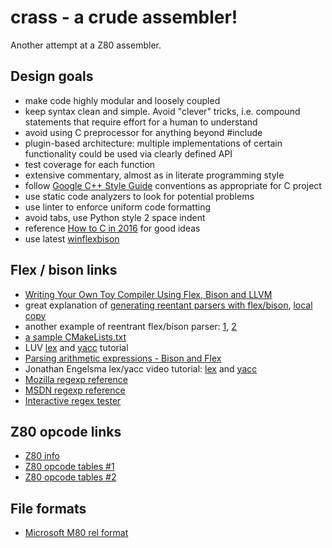 # crass - a crude assembler!

Another attempt at a Z80 assembler.


## Design goals

* make code highly modular and loosely coupled
* keep syntax clean and simple. Avoid "clever" tricks, i.e. compound statements that require effort for a human to understand
* avoid using C preprocessor for anything beyond #include
* plugin-based architecture: multiple implementations of certain functionality could be used via clearly defined API
* test coverage for each function
* extensive commentary, almost as in literate programming style
* follow [Google C++ Style Guide](https://google.github.io/styleguide/cppguide.html) conventions as appropriate for C project
* use static code analyzers to look for potential problems
* use linter to enforce uniform code formatting
* avoid tabs, use Python style 2 space indent
* reference [How to C in 2016](https://matt.sh/howto-c) for good ideas
* use latest [winflexbison](https://github.com/lexxmark/winflexbison/releases)

## Flex / bison links

* [Writing Your Own Toy Compiler Using Flex, Bison and LLVM](https://gnuu.org/2009/09/18/writing-your-own-toy-compiler/)
* great explanation of [generating reentant parsers with flex/bison](https://stackoverflow.com/questions/48850242/thread-safe-reentrant-bison-flex),
[local copy](doc/thread-safe-reentrant-bison-flex.md)
* another example of reentrant flex/bison parser: [1](https://stanislaw.github.io/2016/03/29/reentrant-parser-using-flex-and-bison.html), [2](https://github.com/stanislaw/Examples/tree/20160328-reentrant-parser-with-flex-and-bison/Parser/Source)
* [a sample CMakeLists.txt](https://boringssl.googlesource.com/boringssl/+/version_for_cocoapods_2.0/CMakeLists.txt)
* LUV [lex](https://luv.asn.au/overheads/lex_yacc/lex.html) and [yacc](https://luv.asn.au/overheads/lex_yacc/yacc.html) tutorial
* [Parsing arithmetic expressions - Bison and Flex](http://www-h.eng.cam.ac.uk/help/tpl/languages/flexbison/)
* Jonathan Engelsma lex/yacc video tutorial:
[lex](https://www.youtube.com/watch?v=54bo1qaHAfk) and
[yacc](https://www.youtube.com/watch?v=__-wUHG2rfM)
* [Mozilla regexp reference](https://developer.mozilla.org/en/docs/Web/JavaScript/Reference/Global_Objects/RegExp)
* [MSDN regexp reference](https://msdn.microsoft.com/en-us/library/az24scfc%28v=vs.110%29.aspx)
* [Interactive regex tester](https://regex101.com)

## Z80 opcode links

* [Z80 info](http://z80.info/)
* [Z80 opcode tables #1](http://clrhome.org/table/)
* [Z80 opcode tables #2](http://z80-heaven.wikidot.com/opcode-reference-chart)

## File formats

* [Microsoft M80 rel format](https://seasip.info/Cpm/rel.html)

